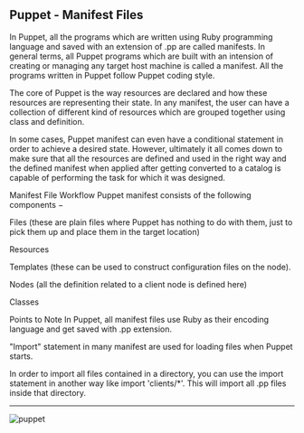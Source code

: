 # 
## Puppet - Manifest Files
In Puppet, all the programs which are written using Ruby programming language and saved with an extension of .pp are called manifests. In general terms, all Puppet programs which are built with an intension of creating or managing any target host machine is called a manifest. All the programs written in Puppet follow Puppet coding style.

The core of Puppet is the way resources are declared and how these resources are representing their state. In any manifest, the user can have a collection of different kind of resources which are grouped together using class and definition.

In some cases, Puppet manifest can even have a conditional statement in order to achieve a desired state. However, ultimately it all comes down to make sure that all the resources are defined and used in the right way and the defined manifest when applied after getting converted to a catalog is capable of performing the task for which it was designed.

Manifest File Workflow
Puppet manifest consists of the following components −

Files (these are plain files where Puppet has nothing to do with them, just to pick them up and place them in the target location)

Resources

Templates (these can be used to construct configuration files on the node).

Nodes (all the definition related to a client node is defined here)

Classes

Points to Note
In Puppet, all manifest files use Ruby as their encoding language and get saved with .pp extension.

"Import" statement in many manifest are used for loading files when Puppet starts.

In order to import all files contained in a directory, you can use the import statement in another way like import 'clients/*'. This will import all .pp files inside that directory.
___

![puppet](https://www.tutorialspoint.com/puppet/images/manifest.jpg)